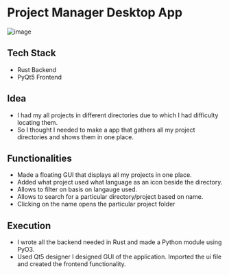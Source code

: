 # Project Manager Desktop App
![image](https://user-images.githubusercontent.com/78678620/173767823-36890fe9-fce8-4eb1-a5d0-19084ee63a59.png)
## Tech Stack
- Rust Backend
- PyQt5 Frontend
## Idea
- I had my all projects in different directories due to which I had difficulty locating them. 
- So I thought I needed to make a app that gathers all my project directories and shows them in one place.
## Functionalities
- Made a floating GUI that displays all my projects in one place.
- Added what project used what language as an icon beside the directory.
- Allows to filter on basis on langauge used.
- Allows to search for a particular directory/project based on name.
- Clicking on the name opens the particular project folder
## Execution
- I wrote all the backend needed in Rust and made a Python module using PyO3.
- Used Qt5 designer I designed GUI of the application. Imported the ui file and created the frontend functionality.
